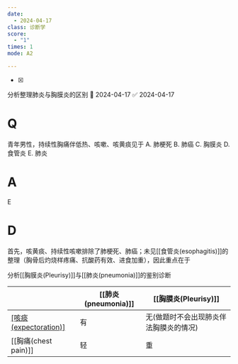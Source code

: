 ```yaml
---
date:
  - 2024-04-17
class: 诊断学
score:
  - "1"
times: 1
mode: A2

--- 
```

- [x] 

分析整理肺炎与胸膜炎的区别 📅 2024-04-17 ✅ 2024-04-17


# Q
青年男性，持续性胸痛伴低热、咳嗽、咳黄痰见于
A. 肺梗死 
B. 肺癌 
C. 胸膜炎 
D. 食管炎 
E. 肺炎

# A

E



# D
首先，咳黄痰、持续性咳嗽排除了肺梗死、肺癌；未见[[食管炎(esophagitis)]]的整理（胸骨后灼烧样疼痛、抗酸药有效、进食加重），因此重点在于

分析[[胸膜炎(Pleurisy)]]与[[肺炎(pneumonia)]]的鉴别诊断

|                         | [[肺炎(pneumonia)]] | [[胸膜炎(Pleurisy)]]                   |
| ----------------------- | ------------------- | -------------------------------------- |
| [[咳痰(expectoration)]](重点在于有无咳痰) | 有                  | 无(做题时不会出现肺炎伴法胸膜炎的情况) |
| [[胸痛(chest pain)]]    | 轻                  | 重                                       |
